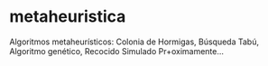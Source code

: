 # metaheuristica
Algoritmos metaheurísticos: Colonia de Hormigas, Búsqueda Tabú, Algoritmo genético, Recocido Simulado
Pr+oximamente... 
